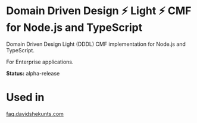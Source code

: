 # Domain Driven Design ⚡️ Light ⚡️ CMF for Node.js and TypeScript

Domain Driven Design Light (DDDL) CMF implementation for Node.js and TypeScript.

For Enterprise applications.

**Status:** alpha-release

# Used in

[faq.davidshekunts.com](https://faq.davidshekunts.com)
